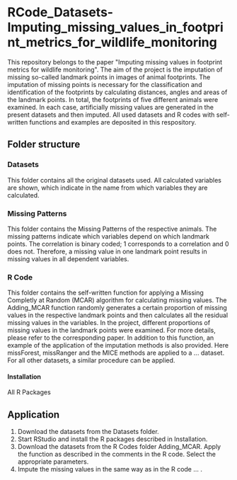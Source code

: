 # RCode_Datasets-Imputing_missing_values_in_footprint_metrics_for_wildlife_monitoring

This repository belongs to the paper "Imputing missing values in footprint metrics for wildlife monitoring".  The aim of the project is the imputation of missing so-called landmark points in images of animal footprints. The imputation of missing points is necessary for the classification and identification of the footprints by calculating distances, angles and areas of the landmark points. In total, the footprints of five different animals were examined. In each case, artificially missing values are generated in the present datasets and then imputed. All used datasets and R codes with self-written functions and examples are deposited in this respository. 

## Folder structure 
### Datasets
This folder contains all the original datasets used. All calculated variables are shown, which indicate in the name from which variables they are calculated.

### Missing Patterns 
This folder contains the Missing Patterns of the respective animals. The missing patterns indicate which variables depend on which landmark points. The correlation is binary coded; 1 corresponds to a correlation and 0 does not. Therefore, a missing value in one landmark point results in missing values in all dependent variables. 

### R Code 
This folder contains the self-written function for applying a Missing Completly at Random (MCAR) algorithm for calculating missing values. The Adding_MCAR function randomly generates a certain proportion of missing values in the respective landmark points and then calculates all the residual missing values in the variables. In the project, different proportions of missing values in the landmark points were examined. For more details, please refer to the corresponding paper. 
In addition to this function, an example of the application of the imputation methods is also provided. Here missForest, missRanger and the MICE methods are applied to a ... dataset. For all other datasets, a similar procedure can be applied.  

#### Installation 
All R Packages 


## Application 
1. Download the datasets from the Datasets folder. 
2. Start RStudio and install the R packages described in Installation. 
3. Download the datasets from the R Codes folder Adding_MCAR. Apply the function as described in the comments in the R code. Select the appropriate parameters.
4. Impute the missing values in the same way as in the R code ... .   
